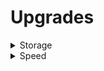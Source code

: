 # Upgrades

<details>

<summary>Storage</summary>

Miners can only hold a certain amount of coins-worth of crypto. Default is 25,000

Upgrading storage increases this amount by 25,000 each time.&#x20;

Cost is defined as:

```
100000 + (currentstorage / 25000 - 1) * 25000)
```

In other words, first upgrade is 100,000. Every upgrade after that, the cost increases by 25,000.

Max storage allowed is 200,000.

</details>

<details>

<summary>Speed</summary>

By default, every hour, miners will get you one of these amounts:

150, 160, 170, 180, 190, 200

Each upgrade of Speed increases the amount given by 10%, with a max upgrades of 9 (meaning 90% increase).

</details>
